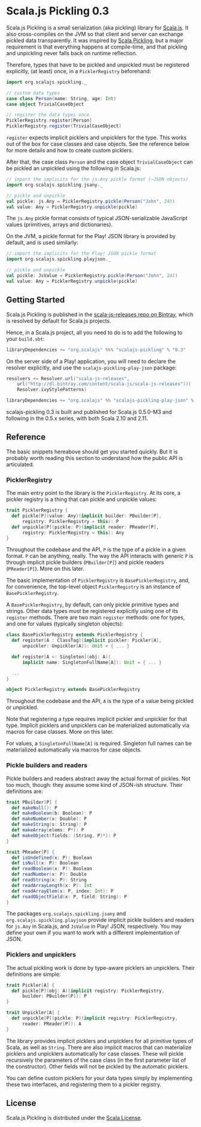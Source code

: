 # Scala.js Pickling 0.3

Scala.js Pickling is a small serialization (aka pickling) library for
[Scala.js](https://www.scala-js.org/). It also cross-compiles on the JVM so
that client and server can exchange pickled data transparently. It was inspired
by [Scala Pickling](https://github.com/scala/pickling), but a major requirement
is that everything happens at compile-time, and that pickling and unpickling
never falls back on runtime reflection.

Therefore, types that have to be pickled and unpickled must be registered
explicitly, (at least) once, in a `PicklerRegistry` beforehand:

```scala
import org.scalajs.spickling._

// custom data types
case class Person(name: String, age: Int)
case object TrivialCaseObject

// register the data types once
PicklerRegistry.register[Person]
PicklerRegistry.register(TrivialCaseObject)
```

`register` expects implicit picklers and unpicklers for the type. This works
out of the box for case classes and case objects. See the reference below for
more details and how to create custom picklers.

After that, the case class `Person` and the case object `TrivialCaseObject`
can be pickled an unpickled using the following in Scala.js:

```scala
// import the implicits for the js.Any pickle format (~JSON objects)
import org.scalajs.spickling.jsany._

// pickle and unpickle
val pickle: js.Any = PicklerRegistry.pickle(Person("John", 24))
val value: Any = PicklerRegistry.unpickle(pickle)
```

The `js.Any` pickle format consists of typical JSON-serializable JavaScript
values (primitives, arrays and dictionaries).

On the JVM, a pickle format for the Play! JSON library is provided by default,
and is used similarly:

```scala
// import the implicits for the Play! JSON pickle format
import org.scalajs.spickling.playjson._

// pickle and unpickle
val pickle: JsValue = PicklerRegistry.pickle(Person("John", 24))
val value: Any = PicklerRegistry.unpickle(pickle)
```

## Getting Started

Scala.js Pickling is published in the
[scala-js-releases repo on Bintray](https://bintray.com/scala-js/scala-js-releases),
which is resolved by default for Scala.js projects.

Hence, in a Scala.js project, all you need to do is to add the following to
your `build.sbt`:

```scala
libraryDependencies += "org.scalajs" %%% "scalajs-pickling" % "0.3"
```

On the server side of a Play! application, you will need to declare the
resolver explicitly, and use the `scalajs-pickling-play-json` package:

```scala
resolvers += Resolver.url("scala-js-releases",
    url("http://dl.bintray.com/content/scala-js/scala-js-releases"))(
    Resolver.ivyStylePatterns)

libraryDependencies += "org.scalajs" %% "scalajs-pickling-play-json" % "0.3"
```

scalajs-pickling 0.3 is built and published for Scala.js 0.5.0-M3 and following
in the 0.5.x series, with both Scala 2.10 and 2.11.

## Reference

The basic snippets hereabove should get you started quickly. But it is probably
worth reading this section to understand how the public API is articulated.

### PicklerRegistry

The main entry point to the library is the `PicklerRegistry`. At its core, a
pickler registry is a thing that can pickle and unpickle values:

```scala
trait PicklerRegistry {
  def pickle[P](value: Any)(implicit builder: PBuilder[P],
      registry: PicklerRegistry = this): P
  def unpickle[P](pickle: P)(implicit reader: PReader[P],
      registry: PicklerRegistry = this): Any
}
```

Throughout the codebase and the API, `P` is the type of a pickle in a given
format. `P` can be anything, really. The way the API interacts with generic
`P` is through implicit pickle builders (`PBuilder[P]`) and pickle readers
(`PReader[P]`). More on this later.

The basic implementation of `PicklerRegistry` is `BasePicklerRegistry`, and,
for convenience, the top-level object `PicklerRegistry` is an instance of
`BasePicklerRegistry`.

A `BasePicklerRegistry`, by default, can only pickle primitive types and
strings. Other data types must be registered explicitly using one of its
`register` methods. There are two main `register` methods: one for types,
and one for values (typically singleton objects):

```scala
class BasePicklerRegistry extends PicklerRegistry {
  def register[A : ClassTag](implicit pickler: Pickler[A],
      unpickler: Unpickler[A]): Unit = { ... }

  def register[A <: Singleton](obj: A)(
      implicit name: SingletonFullName[A]): Unit = { ... }

  ...
}

object PicklerRegistry extends BasePicklerRegistry
```

Throughout the codebase and the API, `A` is the type of a value being pickled
or unpickled.

Note that registering a type requires implicit pickler and unpickler for that
type. Implicit picklers and unpicklers can be materialized automatically via
macros for case classes. More on this later.

For values, a `SingletonFullName[A]` is required. Singleton full names can be
materialized automatically via macros for case objects.

### Pickle builders and readers

Pickle builders and readers abstract away the actual format of pickles. Not too
much, though: they assume some kind of JSON-ish structure. Their definitions
are:

```scala
trait PBuilder[P] {
  def makeNull(): P
  def makeBoolean(b: Boolean): P
  def makeNumber(x: Double): P
  def makeString(s: String): P
  def makeArray(elems: P*): P
  def makeObject(fields: (String, P)*): P
}

trait PReader[P] {
  def isUndefined(x: P): Boolean
  def isNull(x: P): Boolean
  def readBoolean(x: P): Boolean
  def readNumber(x: P): Double
  def readString(x: P): String
  def readArrayLength(x: P): Int
  def readArrayElem(x: P, index: Int): P
  def readObjectField(x: P, field: String): P
}
```

The packages `org.scalajs.spickling.jsany` and `org.scalajs.spickling.playjson`
provide implicit pickle builders and readers for `js.Any` in Scala.js, and
`JsValue` in Play! JSON, respectively. You may define your own if you want to
work with a different implementation of JSON.

### Picklers and unpicklers

The actual pickling work is done by type-aware picklers an unpicklers. Their
definitions are simple:

```scala
trait Pickler[A] {
  def pickle[P](obj: A)(implicit registry: PicklerRegistry,
      builder: PBuilder[P]): P
}

trait Unpickler[A] {
  def unpickle[P](pickle: P)(implicit registry: PicklerRegistry,
      reader: PReader[P]): A
}
```

The library provides implicit picklers and unpicklers for all primitive types
of Scala, as well as `String`. There are also implicit macros that can
materialize picklers and unpicklers automatically for case classes. These will
pickle recursively the parameters of the case class (in the first parameter
list of the constructor). Other fields will not be pickled by the automatic
picklers.

You can define custom picklers for your data types simply by implementing these
two interfaces, and registering them to a pickler registry.

## License

Scala.js Pickling is distributed under the
[Scala License](http://www.scala-lang.org/license.html).
